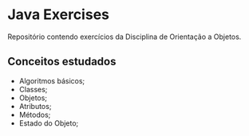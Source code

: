 # Java Exercises

Repositório contendo exercícios da Disciplina de Orientação a Objetos.


## Conceitos estudados

* Algoritmos básicos;
* Classes;
* Objetos;
* Atributos;
* Métodos;
* Estado do Objeto;

